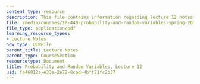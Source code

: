 ```yaml
---
content_type: resource
description: This file contains information regarding lecture 12 notes.
file: /media/courses/18-440-probability-and-random-variables-spring-2014/fa46012ae33e2e728cad4bff21fc2b37_MIT18_440S14_Lecture12.pdf
file_type: application/pdf
learning_resource_types:
- Lecture Notes
ocw_type: OCWFile
parent_title: Lecture Notes
parent_type: CourseSection
resourcetype: Document
title: Probability and Random Variables, Lecture 12
uid: fa46012a-e33e-2e72-8cad-4bff21fc2b37
---
```

